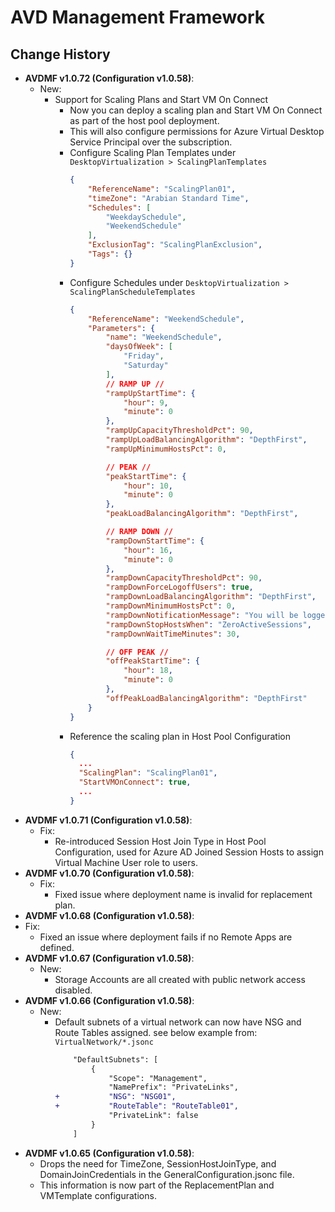 ﻿# AVD Management Framework
## Change History
  - **AVDMF v1.0.72 (Configuration v1.0.58)**:
    - New:
      - Support for Scaling Plans and Start VM On Connect
        - Now you can deploy a scaling plan and Start VM On Connect as part of the host pool deployment.
        - This will also configure permissions for Azure Virtual Desktop Service Principal over the subscription.
        - Configure Scaling Plan Templates under `DesktopVirtualization > ScalingPlanTemplates`
          ```JSON
          {
              "ReferenceName": "ScalingPlan01",
              "timeZone": "Arabian Standard Time",
              "Schedules": [
                  "WeekdaySchedule",
                  "WeekendSchedule"
              ],
              "ExclusionTag": "ScalingPlanExclusion",
              "Tags": {}
          }
          ```
        - Configure Schedules under `DesktopVirtualization > ScalingPlanScheduleTemplates`
          ```JSON
          {
              "ReferenceName": "WeekendSchedule",
              "Parameters": {
                  "name": "WeekendSchedule",
                  "daysOfWeek": [
                      "Friday",
                      "Saturday"
                  ],
                  // RAMP UP //
                  "rampUpStartTime": {
                      "hour": 9,
                      "minute": 0
                  },
                  "rampUpCapacityThresholdPct": 90,
                  "rampUpLoadBalancingAlgorithm": "DepthFirst",
                  "rampUpMinimumHostsPct": 0,

                  // PEAK //
                  "peakStartTime": {
                      "hour": 10,
                      "minute": 0
                  },
                  "peakLoadBalancingAlgorithm": "DepthFirst",

                  // RAMP DOWN //
                  "rampDownStartTime": {
                      "hour": 16,
                      "minute": 0
                  },
                  "rampDownCapacityThresholdPct": 90,
                  "rampDownForceLogoffUsers": true,
                  "rampDownLoadBalancingAlgorithm": "DepthFirst",
                  "rampDownMinimumHostsPct": 0,
                  "rampDownNotificationMessage": "You will be logged off in 30 min. Make sure to save your work.",
                  "rampDownStopHostsWhen": "ZeroActiveSessions",
                  "rampDownWaitTimeMinutes": 30,

                  // OFF PEAK //
                  "offPeakStartTime": {
                      "hour": 18,
                      "minute": 0
                  },
                  "offPeakLoadBalancingAlgorithm": "DepthFirst"
              }
          }
          ```
        - Reference the scaling plan in Host Pool Configuration
          ```JSON
          {
            ...
            "ScalingPlan": "ScalingPlan01",
            "StartVMOnConnect": true,
            ...
          }
          ```
  - **AVDMF v1.0.71 (Configuration v1.0.58)**:
    - Fix:
      - Re-introduced Session Host Join Type in Host Pool Configuration, used for Azure AD Joined Session Hosts to assign Virtual Machine User role to users.
  - **AVDMF v1.0.70 (Configuration v1.0.58)**:
    - Fix:
      - Fixed issue where deployment name is invalid for replacement plan.
  - **AVDMF v1.0.68 (Configuration v1.0.58)**:
   - Fix:
     - Fixed an issue where deployment fails if no Remote Apps are defined.
 - **AVDMF v1.0.67 (Configuration v1.0.58)**:
   - New:
     - Storage Accounts are all created with public network access disabled.
 - **AVDMF v1.0.66 (Configuration v1.0.58)**:
   - New:
     - Default subnets of a virtual network can now have NSG and Route Tables assigned. see below example from:  `VirtualNetwork/*.jsonc`
        ```diff
            "DefaultSubnets": [
                {
                    "Scope": "Management",
                    "NamePrefix": "PrivateLinks",
        +           "NSG": "NSG01",
        +           "RouteTable": "RouteTable01",
                    "PrivateLink": false
                }
            ]
        ```
 - **AVDMF v1.0.65 (Configuration v1.0.58)**:
   - Drops the need for TimeZone, SessionHostJoinType, and DomainJoinCredentials in the GeneralConfiguration.jsonc file.
   - This information is now part of the ReplacementPlan and VMTemplate configurations.

